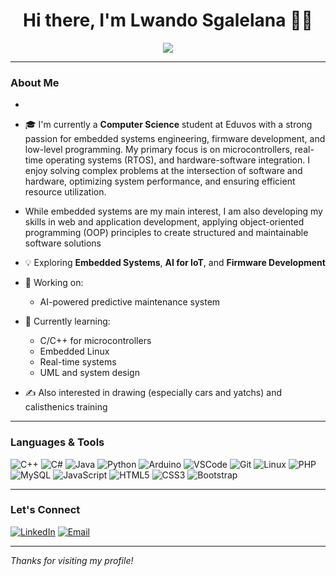 <h1 align="center">Hi there, I'm Lwando Sgalelana 👨‍💻</h1>

<p align="center">
  <img src="https://readme-typing-svg.herokuapp.com/?lines=Computer+Science+Student;Embedded+Systems+Enthusiast;Tech+Lover&center=true&width=500&height=45">
</p>

---

### About Me

- 
- 🎓 I'm currently a **Computer Science** student at Eduvos with a strong passion for embedded systems engineering,
   firmware development, and low-level programming. My primary focus is on microcontrollers, real-time operating systems 
  (RTOS), and hardware-software integration. I enjoy solving complex problems at the intersection of software and hardware,
  optimizing system performance, and ensuring efficient resource utilization.

- While embedded systems are my main interest, I am also developing my skills in web and application development,
  applying object-oriented programming (OOP) principles to create structured and maintainable 
  software solutions
- 💡 Exploring **Embedded Systems**, **AI for IoT**, and **Firmware Development**
- 🔭 Working on:  
  - AI-powered predictive maintenance system  
  <!-- Gesture-controlled mini drone  
  - Smart task manager in C#-->

- 🌱 Currently learning:  
  - C/C++ for microcontrollers  
  - Embedded Linux  
  - Real-time systems  
  - UML and system design

- ✍️ Also interested in drawing (especially cars and yatchs) and calisthenics training

---

### Languages & Tools

![C++](https://img.shields.io/badge/-C++-00599C?style=flat-square&logo=c%2B%2B)
![C#](https://img.shields.io/badge/-C%23-239120?style=flat-square&logo=c-sharp&logoColor=white)
![Java](https://img.shields.io/badge/-Java-007396?style=flat-square&logo=java)
![Python](https://img.shields.io/badge/-Python-3776AB?style=flat-square&logo=python)
![Arduino](https://img.shields.io/badge/-Arduino-00979D?style=flat-square&logo=arduino)
![VSCode](https://img.shields.io/badge/-VSCode-007ACC?style=flat-square&logo=visual-studio-code)
![Git](https://img.shields.io/badge/-Git-F05032?style=flat-square&logo=git)
![Linux](https://img.shields.io/badge/-Linux-FCC624?style=flat-square&logo=linux)
![PHP](https://img.shields.io/badge/-PHP-777BB4?style=flat-square&logo=php)
![MySQL](https://img.shields.io/badge/-MySQL-4479A1?style=flat-square&logo=mysql)
![JavaScript](https://img.shields.io/badge/-JavaScript-F7DF1E?style=flat-square&logo=javascript&logoColor=black)
![HTML5](https://img.shields.io/badge/-HTML5-E34F26?style=flat-square&logo=html5&logoColor=white)
![CSS3](https://img.shields.io/badge/-CSS3-1572B6?style=flat-square&logo=css3)
![Bootstrap](https://img.shields.io/badge/-Bootstrap-7952B3?style=flat-square&logo=bootstrap)

---

### Let's Connect

[![LinkedIn](https://img.shields.io/badge/-LinkedIn-blue?style=flat-square&logo=linkedin)](https://www.linkedin.com/in/bukho-sgalelana/)
[![Email](https://img.shields.io/badge/-Email-red?style=flat-square&logo=gmail&logoColor=white)](mailto:bukhosgalelana@gmail.com)

---

_Thanks for visiting my profile!_
